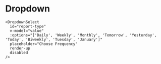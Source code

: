 # Dropdown
<script setup>
import { ref } from "vue";

const value = ref(null)
</script>

<DemoContainer>
  <DropdownSelect
    id="report-type"
    v-model="value"
    :options="['Daily', 'Weekly', 'Monthly', 'Tomorrow', 'Yesterday', 'Today', 'Biweekly', 'Tuesday', 'January']"
    placeholder="Choose Frequency"
  />
  <DropdownSelect
    id="report-type"
    v-model="value"
    :options="['Daily', 'Weekly', 'Monthly', 'Tomorrow', 'Yesterday', 'Today', 'Biweekly', 'Tuesday', 'January']"
    placeholder="Choose Frequency"
    render-up
  />
  <DropdownSelect
    id="report-type"
    v-model="value"
    :options="['Daily', 'Weekly', 'Monthly', 'Tomorrow', 'Yesterday', 'Today', 'Biweekly', 'Tuesday', 'January']"
    placeholder="Choose Frequency"
    disabled
  />
</DemoContainer>

```vue
<DropdownSelect
  id="report-type"
  v-model="value"
  :options="['Daily', 'Weekly', 'Monthly', 'Tomorrow', 'Yesterday', 'Today', 'Biweekly', 'Tuesday', 'January']"
  placeholder="Choose Frequency"
  render-up
  disabled
/>
```
